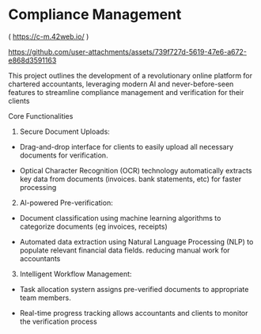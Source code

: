﻿# Compliance Management

 ( https://c-m.42web.io/ )

https://github.com/user-attachments/assets/739f727d-5619-47e6-a672-e868d3591163
 
This project outlines the development of a revolutionary online platform for chartered accountants, leveraging modern Al and never-before-seen features to streamline compliance management and verification for their clients

Core Functionalities

1. Secure Document Uploads:

- Drag-and-drop interface for clients to easily upload all necessary documents for verification.

- Optical Character Recognition (OCR) technology automatically extracts key data from documents (invoices. bank statements, etc) for faster processing

2. Al-powered Pre-verification:

- Document classification using machine learning algorithms to categorize documents (eg invoices, receipts)

- Automated data extraction using Natural Language Processing (NLP) to populate relevant financial data fields. reducing manual work for accountants

3. Intelligent Workflow Management:

- Task allocation systern assigns pre-verified documents to appropriate team members.

- Real-time progress tracking allows accountants and clients to monitor the verification process


